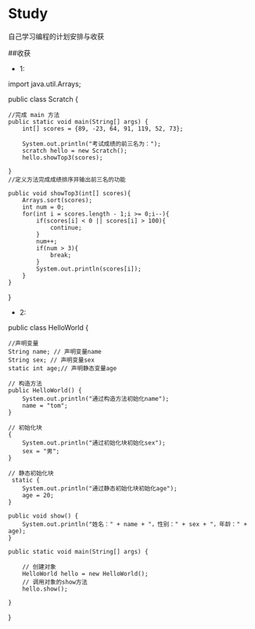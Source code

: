 # Study
自己学习编程的计划安排与收获

##收获

* 1:

import java.util.Arrays;

public class Scratch {

    //完成 main 方法
    public static void main(String[] args) {
        int[] scores = {89, -23, 64, 91, 119, 52, 73};

        System.out.println("考试成绩的前三名为：");
        scratch hello = new Scratch();
        hello.showTop3(scores);

    }
    //定义方法完成成绩排序并输出前三名的功能

    public void showTop3(int[] scores){
        Arrays.sort(scores);
        int num = 0;
        for(int i = scores.length - 1;i >= 0;i--){
            if(scores[i] < 0 || scores[i] > 100){
                continue;
            }
            num++;
            if(num > 3){
                break;
            }
            System.out.println(scores[i]);
        }
    }
}

* 2:

public class HelloWorld {

    //声明变量
    String name; // 声明变量name
	String sex; // 声明变量sex
	static int age;// 声明静态变量age
    
    // 构造方法
	public HelloWorld() { 
		System.out.println("通过构造方法初始化name");
		name = "tom";
	}
    
    // 初始化块
	{ 
		System.out.println("通过初始化块初始化sex");
		sex = "男";
	}
    
    // 静态初始化块
	 static { 
		System.out.println("通过静态初始化块初始化age");
		age = 20;
	}
    
	public void show() {
		System.out.println("姓名：" + name + "，性别：" + sex + "，年龄：" + age);
	}
    
	public static void main(String[] args) {
        
        // 创建对象
		HelloWorld hello = new HelloWorld();
		// 调用对象的show方法
        hello.show();
        
	}
}
